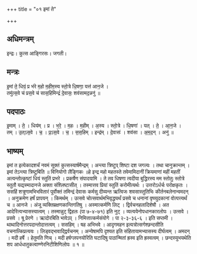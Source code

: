 +++
title = "०१ इमां ते"

+++
## अधिमन्त्रम्
इन्द्रः। कुत्स आङ्गिरसः। जगती।

## मन्त्रः
इ॒मां ते॒ धियं॒ प्र भ॑रे म॒हो म॒हीम॒स्य स्तो॒त्रे धि॒षणा॒ यत्त॑ आन॒जे ।  
तमु॑त्स॒वे च॑ प्रस॒वे च॑ सास॒हिमिन्द्रं॑ दे॒वासः॒ शव॑सामद॒न्ननु॑ ॥

## पदपाठः
इ॒माम् । ते॒ । धिय॑म् । प्र । भ॒रे॒ । म॒हः । म॒हीम् । अ॒स्य । स्तो॒त्रे । धि॒षणा॑ । यत् । ते॒ । आ॒न॒जे ।  
तम् । उ॒त्ऽस॒वे । च॒ । प्र॒ऽस॒वे । च॒ । स॒स॒हिम् । इन्द्र॑म् । दे॒वासः॑ । शव॑सा । अ॒म॒द॒न् । अनु॑ ॥

## भाष्यम्
इमां त इत्येकादशर्चं नवमं सूक्तं कुत्सस्यार्षमैन्द्रम् । अन्त्या त्रिष्टुप् शिष्टा दश जगत्यः । तथा चानुक्रान्तम् । इमां तेऽन्त्या त्रिष्टुबिति ॥ विनियोगो लैङ्गिकः ॥हे इन्द्र महो महतस्ते तवेमामिदानीं क्रियमाणां महीं महतीं अत्यन्तोत्कृष्टां धियं स्तुतिं प्रभरे । प्रकर्षेण संपादयामि । ते तव धिषणा त्वदीया बुद्धिरस्य मम स्तोतुः स्तोत्रे स्तुतौ यद्यस्मादानजे अक्ता संश्लिष्टासीत् । तस्मात्तव प्रियां स्तुतिं करोमीत्यर्थः । उत्तरोऽर्धर्चः परोक्षकृतः । ससहिं शत्रूणामभिभवितारं पूर्वोक्तं तमिन्द्रं देवासः कर्मसु दीव्यन्त ऋत्विजः शवसास्तुतिभिः कीर्तनबलेनान्वमदन् । अनुक्रमेण हर्षं प्रापयन् । किमर्थम् । उत्सवे चोत्सवार्थमभिवृद्ध्यर्थं प्रसवे च धनानां वृष्व्युदकानां वोत्पत्त्यर्थं च ॥ आनजे । अंजू व्यक्तिम्रक्षणकान्तिगतिषु । अस्मात्कर्मणि लिट् । द्विर्वचनहलादिशेषौ । अत आदेरित्यभ्यासस्यात्वम् । तस्मान्नुट् द्विहलः (पा ७-४-७१) इति नुट् । व्यत्ययेनोपधानकारलोपः । उत्सवे । प्रसवे । षू प्रेरणे । ऋादोरबिति भावेऽप् । निमित्तात्कर्मसंयोगे । पा २-३-३६-६ । इति सप्तमी । थाथादिनोत्तरपदान्तोदात्तत्वम् । ससहिम् । षह अभिभवे । आदृगमहन इत्यत्रोत्सर्गश्छन्दसीति वचनात्किप्रत्ययः । लिड्वद्भावाद्द्विर्वचनम् । अन्येषामपि दृश्यत इति संहितायामभ्यासस्य दीर्घत्वम् । अमदन् । मदी हर्षे । हेतुमति णिच् । मदी हर्षग्लपनयोरिति घटादिषु पाठान्मितां ह्रस्व इति ह्रस्वत्वम् । छन्दस्युभयथेति शप आर्धधातुकत्वाण्णेरनिटीशिणिलोपः ॥ १ ॥